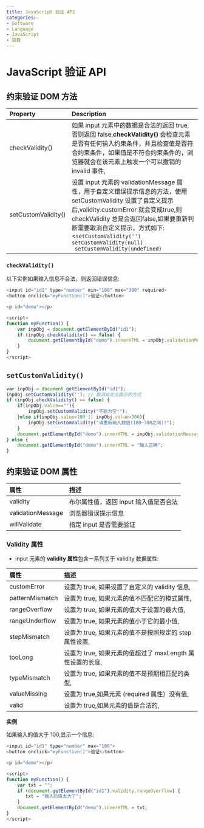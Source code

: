 ```yaml
---
title: JavaScript 验证 API
categories:
- Software
- Language
- JavaScript
- 函数
---
```

# JavaScript 验证 API

## 约束验证 DOM 方法

| Property            | Description                                                  |
| :------------------ | :----------------------------------------------------------- |
| checkValidity()     | 如果 input 元素中的数据是合法的返回 true,否则返回 false,**checkValidity()** 会检查元素是否有任何输入约束条件，并且检查值是否符合约束条件，如果值是不符合约束条件的，浏览器就会在该元素上触发一个可以撤销的 invalid 事件, |
| setCustomValidity() | 设置 input 元素的 validationMessage 属性，用于自定义错误提示信息的方法，使用 setCustomValidity 设置了自定义提示后,validity.customError 就会变成true,则 checkValidity 总是会返回false,如果要重新判断需要取消自定义提示，方式如下:<`setCustomValidity('') `<br>`setCustomValidity(null) `<br>` setCustomValidity(undefined)` |

### `checkValidity()`

以下实例如果输入信息不合法，则返回错误信息:

```js
<input id="id1" type="number" min="100" max="300" required>
<button onclick="myFunction()">验证</button>

<p id="demo"></p>

<script>
function myFunction() {
    var inpObj = document.getElementById("id1");
    if (inpObj.checkValidity() == false) {
        document.getElementById("demo").innerHTML = inpObj.validationMessage;
    }
}
</script>
```

## `setCustomValidity()`

```js
var inpObj = document.getElementById("id1");
inpObj.setCustomValidity(''); // 取消自定义提示的方式
if (inpObj.checkValidity() == false) {
    if(inpObj.value==""){
        inpObj.setCustomValidity("不能为空!");
    }else if(inpObj.value<100 || inpObj.value>300){
        inpObj.setCustomValidity("请重新输入数值(100~300之间)!");
    }
    document.getElementById("demo").innerHTML = inpObj.validationMessage;
} else {
    document.getElementById("demo").innerHTML = "输入正确";
}
```



## 约束验证 DOM 属性

| 属性              | 描述                                  |
| :---------------- | :------------------------------------ |
| validity          | 布尔属性值，返回 input 输入值是否合法 |
| validationMessage | 浏览器错误提示信息                    |
| willValidate      | 指定 input 是否需要验证               |

### Validity 属性

- input 元素的 **validity 属性**包含一系列关于 validity 数据属性:

| 属性            | 描述                                                       |
| :-------------- | :--------------------------------------------------------- |
| customError     | 设置为 true, 如果设置了自定义的 validity 信息,            |
| patternMismatch | 设置为 true, 如果元素的值不匹配它的模式属性,              |
| rangeOverflow   | 设置为 true, 如果元素的值大于设置的最大值,                |
| rangeUnderflow  | 设置为 true, 如果元素的值小于它的最小值,                  |
| stepMismatch    | 设置为 true, 如果元素的值不是按照规定的 step 属性设置,    |
| tooLong         | 设置为 true, 如果元素的值超过了 maxLength 属性设置的长度, |
| typeMismatch    | 设置为 true, 如果元素的值不是预期相匹配的类型,            |
| valueMissing    | 设置为 true,如果元素 (required 属性）没有值,             |
| valid           | 设置为 true,如果元素的值是合法的,                        |

**实例**

如果输入的值大于 100,显示一个信息:

```js
<input id="id1" type="number" max="100">
<button onclick="myFunction()">验证</button>

<p id="demo"></p>

<script>
function myFunction() {
    var txt = "";
    if (document.getElementById("id1").validity.rangeOverflow) {
       txt = "输入的值太大了";
    }
    document.getElementById("demo").innerHTML = txt;
}
</script>
```

